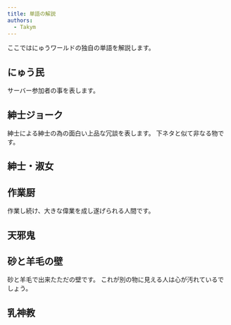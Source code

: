 ```yaml
---
title: 単語の解説
authors:
  - Takym
---
```

ここではにゅうワールドの独自の単語を解説します。
## にゅう民
サーバー参加者の事を表します。
## 紳士ジョーク
紳士による紳士の為の面白い上品な冗談を表します。
下ネタと似て非なる物です。
## 紳士・淑女
## 作業厨
作業し続け、大きな偉業を成し遂げられる人間です。
## 天邪鬼
## 砂と羊毛の壁
砂と羊毛で出来たただの壁です。
これが別の物に見える人は心が汚れているでしょう。
## 乳神教
